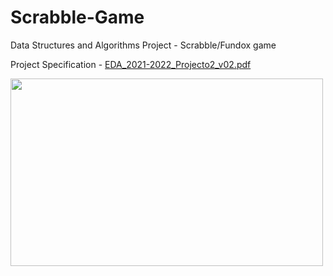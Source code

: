 # Scrabble-Game
Data Structures and Algorithms Project - Scrabble/Fundox game

Project Specification - [EDA_2021-2022_Projecto2_v02.pdf](https://github.com/marianacalado/Scrabble-Game/files/10863650/EDA_2021-2022_Projecto2_v02.pdf)

<img src="https://user-images.githubusercontent.com/93708709/222211420-4869853b-1a02-440e-bdb0-f4f64832dca3.png" width="500" height="300">
